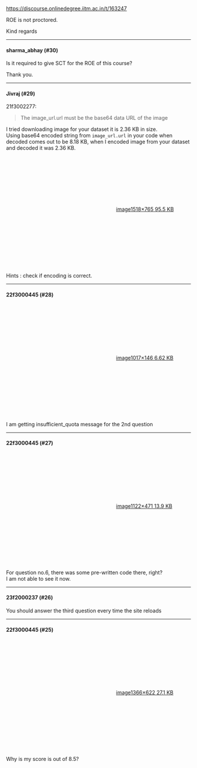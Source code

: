 https://discourse.onlinedegree.iitm.ac.in/t/163247

ROE is not proctored.</p>
<p>Kind regards</p><hr>

<h4>sharma_abhay (#30)</h4>
<p>Is it required to give SCT for the ROE of this course?</p>
<p>Thank you.</p><hr>

<h4>Jivraj (#29)</h4>
<aside class="quote group-ds-students" data-post="23" data-topic="163247" data-username="21f3002277">
<div class="title">
<div class="quote-controls"></div>
 21f3002277:</div>
<blockquote>
<p>The image_url.url must be the base64 data URL of the image</p>
</blockquote>
</aside>
<p>I tried downloading image for your dataset it is 2.36 KB in size.<br/>
Using base64 encoded string from <code>image_url.url</code> in your code when decoded comes out to be 8.18 KB, when I encoded image from your dataset and decoded it was 2.36 KB.<br/>
<div class="lightbox-wrapper"><a class="lightbox" data-download-href="/uploads/short-url/oknbSV792DrYiCsWVmZx3riC6ON.png?dl=1" href="https://europe1.discourse-cdn.com/flex013/uploads/iitm/original/3X/a/a/aa81c404ee3eb793693a5bc6406886bd079e1635.png" rel="noopener nofollow ugc" title="image"><div class="meta"><svg aria-hidden="true" class="fa d-icon d-icon-far-image svg-icon"><use href="#far-image"></use></svg><span class="filename">image</span><span class="informations">1518×765 95.5 KB</span><svg aria-hidden="true" class="fa d-icon d-icon-discourse-expand svg-icon"><use href="#discourse-expand"></use></svg></div></a></div></p>
<p>Hints : check if encoding is correct.</p><hr>

<h4>22f3000445 (#28)</h4>
<p><div class="lightbox-wrapper"><a class="lightbox" data-download-href="/uploads/short-url/98T9MjGc66m8Hwyd7nKfihdZMac.png?dl=1" href="https://europe1.discourse-cdn.com/flex013/uploads/iitm/original/3X/4/0/4014d114b8ab5a993183871727062efe6a839400.png" rel="noopener nofollow ugc" title="image"><div class="meta"><svg aria-hidden="true" class="fa d-icon d-icon-far-image svg-icon"><use href="#far-image"></use></svg><span class="filename">image</span><span class="informations">1017×146 6.62 KB</span><svg aria-hidden="true" class="fa d-icon d-icon-discourse-expand svg-icon"><use href="#discourse-expand"></use></svg></div></a></div></p>
<p>I am getting insufficient_quota message for the 2nd question</p><hr>

<h4>22f3000445 (#27)</h4>
<p><div class="lightbox-wrapper"><a class="lightbox" data-download-href="/uploads/short-url/oCvCnqBwNsHP0Tbr6llmMz6hWex.png?dl=1" href="https://europe1.discourse-cdn.com/flex013/uploads/iitm/original/3X/a/c/ac8e969c93aa57f9b61d8e5a90ddf2a6174220e5.png" rel="noopener nofollow ugc" title="image"><div class="meta"><svg aria-hidden="true" class="fa d-icon d-icon-far-image svg-icon"><use href="#far-image"></use></svg><span class="filename">image</span><span class="informations">1122×471 13.9 KB</span><svg aria-hidden="true" class="fa d-icon d-icon-discourse-expand svg-icon"><use href="#discourse-expand"></use></svg></div></a></div></p>
<p>For question no.6, there was some pre-written code there, right?<br/>
I am not able to see it now.</p><hr>

<h4>23f2000237 (#26)</h4>
<p>You should answer the third question every time the site reloads</p><hr>

<h4>22f3000445 (#25)</h4>
<p><div class="lightbox-wrapper"><a class="lightbox" data-download-href="/uploads/short-url/4atlDGnGzMrb1Ou6oj3ArTtpD7B.png?dl=1" href="https://europe1.discourse-cdn.com/flex013/uploads/iitm/original/3X/1/d/1d37c6ff7591a3175f7be06068d9025f2627e65b.png" rel="noopener nofollow ugc" title="image"><div class="meta"><svg aria-hidden="true" class="fa d-icon d-icon-far-image svg-icon"><use href="#far-image"></use></svg><span class="filename">image</span><span class="informations">1366×622 27.1 KB</span><svg aria-hidden="true" class="fa d-icon d-icon-discourse-expand svg-icon"><use href="#discourse-expand"></use></svg></div></a></div></p>
<p>Why is my score is out of 8.5?